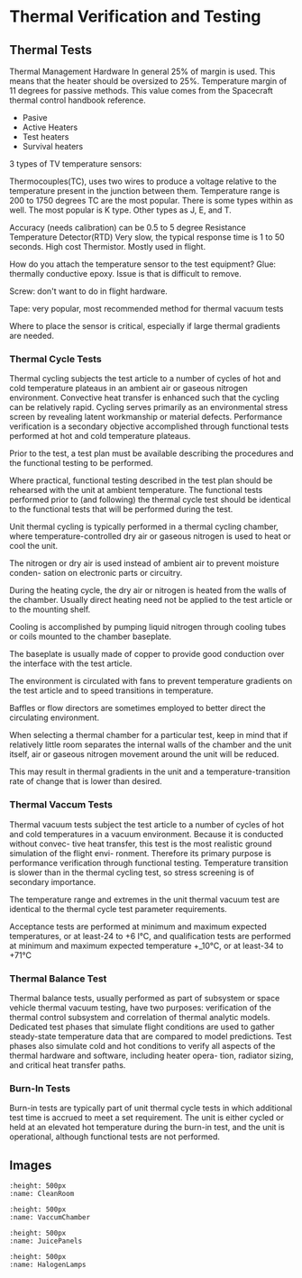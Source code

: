# Thermal Verification and Testing



## Thermal Tests
 
 Thermal Management Hardware
In general 25% of margin is used. This means that the heater should be oversized to 25%. Temperature margin of 11 degrees for passive methods. 
This value comes from the Spacecraft thermal control handbook reference. 

- Pasive 
- Active
Heaters
- Test heaters
- Survival heaters


3 types of TV temperature sensors: 

Thermocouples(TC), uses two wires to produce a voltage relative to the temperature present in the junction between them. 
Temperature range is 200 to 1750 degrees
TC are the most popular. There is some types within as well. 
The most popular is K type. Other types as J, E, and T. 


Accuracy (needs calibration) can be 0.5 to 5 degree 
Resistance Temperature Detector(RTD)
Very slow, the typical response time is 1 to 50 seconds. 
High cost
Thermistor. Mostly used in flight.

How do you attach the temperature sensor to the test equipment? 
Glue: thermally conductive epoxy. Issue is that is difficult to remove.

Screw: don't want to do in flight hardware.

Tape: very popular, most recommended method for thermal vacuum tests

Where to place the sensor is critical, especially if large thermal gradients are needed. 


 
### Thermal Cycle Tests

Thermal cycling subjects the test article to a number of cycles of hot and cold temperature plateaus in an ambient air or gaseous nitrogen environment. 
Convective heat transfer is enhanced such that the cycling can be relatively rapid. 
Cycling serves primarily as an environmental stress screen by revealing latent workmanship or material defects. Performance verification is a secondary objective accomplished through functional tests performed at hot and cold temperature plateaus.

Prior to the test, a test plan must be available describing the procedures and the 
functional testing to be performed. 

Where practical, functional testing described in the test plan should be rehearsed with the unit at ambient temperature. 
The functional tests performed prior to (and following) the thermal cycle test should be identical to the functional tests that will be performed during the test. 

Unit thermal cycling is typically performed in a thermal cycling chamber, where 
temperature-controlled dry air or gaseous nitrogen is used to heat or cool the unit.
 
The nitrogen or dry air is used instead of ambient air to prevent moisture conden- 
sation on electronic parts or circuitry. 

During the heating cycle, the dry air or 
nitrogen is heated from the walls of the chamber. Usually direct heating need not 
be applied to the test article or to the mounting shelf. 

Cooling is accomplished by 
pumping liquid nitrogen through cooling tubes or coils mounted to the chamber 
baseplate. 

The baseplate is usually made of copper to provide good conduction 
over the interface with the test article. 

The environment is circulated with fans to prevent temperature gradients on the test article and to speed transitions in temperature. 

Baffles or flow directors are sometimes employed to better direct the circulating environment. 

When selecting a thermal chamber for a particular test, keep in mind that if relatively little room separates the internal walls of the chamber and the unit itself, air or gaseous nitrogen movement around the unit will be reduced. 

This may result in thermal gradients in the unit and a temperature-transition rate of change that is lower than desired. 



### Thermal Vaccum Tests
Thermal vacuum tests subject the test article to a number of cycles of hot and cold 
temperatures in a vacuum environment. Because it is conducted without convec- 
tive heat transfer, this test is the most realistic ground simulation of the flight envi- 
ronment. Therefore its primary purpose is performance verification through 
functional testing. Temperature transition is slower than in the thermal cycling 
test, so stress screening is of secondary importance. 

The temperature range and extremes in the unit thermal vacuum test are identical to the thermal cycle test parameter requirements. 

Acceptance tests are performed at minimum and maximum expected temperatures, or at least-24 to +6 I°C, and qualification tests are performed at minimum and maximum expected temperature +_10°C, or at least-34 to +71°C


### Thermal Balance Test
Thermal balance tests, usually performed as part of subsystem or space vehicle 
thermal vacuum testing, have two purposes: verification of the thermal control subsystem and correlation of thermal analytic models. Dedicated test phases that 
simulate flight conditions are used to gather steady-state temperature data that are 
compared to model predictions. Test phases also simulate cold and hot conditions 
to verify all aspects of the thermal hardware and software, including heater opera- 
tion, radiator sizing, and critical heat transfer paths. 

### Burn-In Tests
Burn-in tests are typically part of unit thermal cycle tests in which additional test 
time is accrued to meet a set requirement. The unit is either cycled or held at an 
elevated hot temperature during the burn-in test, and the unit is operational, 
although functional tests are not performed. 

## Images

```{figure} images/CleanRoom.png
:height: 500px
:name: CleanRoom

```

```{figure} images/VaccumChamber.png
:height: 500px
:name: VaccumChamber

```

```{figure} images/JuicePanels.png
:height: 500px
:name: JuicePanels

```

```{figure} images/HalogenLamps.png
:height: 500px
:name: HalogenLamps

```